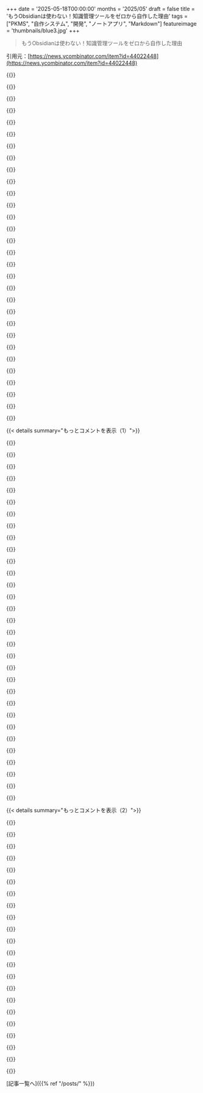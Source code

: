 +++
date = '2025-05-18T00:00:00'
months = '2025/05'
draft = false
title = 'もうObsidianは使わない！知識管理ツールをゼロから自作した理由'
tags = ["PKMS", "自作システム", "開発", "ノートアプリ", "Markdown"]
featureimage = 'thumbnails/blue3.jpg'
+++

> もうObsidianは使わない！知識管理ツールをゼロから自作した理由

引用元：[https://news.ycombinator.com/item?id=44022448](https://news.ycombinator.com/item?id=44022448)




{{<matomeQuote body="いい記事だけどObsidianヘビーユーザーとしていくつか反論させてね。20年使えるか？で選ばなかったのは逆じゃない？だって普通のMarkdownだからObsidian消えてもEmacs org modeとかVS Codeとか、マジで何にでも簡単に移行できるよ。<br>あとスマホでノート見たいのに有料ってイラっとしたって話、ちょっと変かなって。PKMS自作できるくらい詳しいのにGitリポジトリに入れてモバイルアプリと同期できるの知らなかったのかな？俺はGitea上のVPSに同期させてるけど結構スムーズだよ。<br>作者さんが楽しかったなら良かったね。俺はObsidianに満足だしプラグインのおかげで拡張も簡単だよ。" userName="vunderba" createdAt="2025/05/18 17:11:19" color="#38d3d3">}}




{{<matomeQuote body="フィードバックありがとう！Git同期は良い方法だよね。でもGithubはちょっとな…。今、自作データベースファイルとMarkdownファイルの同期方法を色々試してるところ。Vimが好きすぎてDirectusのMarkdownエディタ使うのは嫌なんだ。" userName="williamsss" createdAt="2025/05/18 17:35:26" color="">}}




{{<matomeQuote body="技術力ある作者さんがGit同期知らないの変って話だけど、ObsidianってAppleユーザーなら無料でiCloud同期も使えるよ。有料のSyncプランも月4ドルと安くなったしね。10年で1000ドルだって毎日使ってたらそれ以上の価値あるんじゃない？他のサービスより全然安いし。" userName="danieldk" createdAt="2025/05/19 05:51:29" color="">}}




{{<matomeQuote body="熱狂的なObsidianファンだけど「ただのMarkdown」ってのは完全に正しくないよ。プラグインで新しい構文とかJavaScript機能を使いまくると、それはもう独自のカスタム構文になっちゃう。Obsidianとプラグインが無料なのはマジ良いけど、データ衛生と長持ちするかって点では気をつけた方がいいよ。" userName="braden-lk" createdAt="2025/05/18 20:26:14" color="#38d3d3">}}




{{<matomeQuote body="変なのは、なぜ100％（ゼロから）やったの？Obsidianにプラグイン作るだけで良かったんじゃない？なんか極端すぎない？" userName="charlie0" createdAt="2025/05/18 19:22:44" color="">}}




{{<matomeQuote body="20年後にそのプラグイン動くかな？どうかな。" userName="williamsss" createdAt="2025/05/18 19:28:12" color="">}}




{{<matomeQuote body="そうだね、でもフォーマットはテキストのままだよ。”災害”が起きても、a）無視するか、b）それを処理するコードを自分で書く（例えばプラグインをVSCodeか何かに移植する）とかできる。独自形式よりずっと良いよ。" userName="edanm" createdAt="2025/05/18 21:06:49" color="">}}




{{<matomeQuote body="いやいや…この問題は皆が思ってるよりずっと根深いよ。まずObsidianは独自のMarkdown風味を使ってるし、ヘビーな機能の多くはプラグインに強く依存してるんだけど、これらが壊れたり消えたりしやすいんだ。Obsidianのプラグインコミュニティは活発だけど消えるのもマジ早い。Obsidian本体の変更でプラグインが使えなくなるからさらにヤバい。ここ数年でも多くの機能やプラグインがダメになったし、次の20年でどれだけ壊れるか分からないよ。他のテキストエディタに変えるだけじゃダメ、失われた機能は使えないから。データが無事なだけマシ、ってレベルだよ。だから自分で全部コントロールできるシステムをゼロから作るっていうのは、短期的には大変でも長い目で見れば全然理にかなってるんだよ。" userName="PurpleRamen" createdAt="2025/05/19 12:59:00" color="#ff5733">}}




{{<matomeQuote body="もっと簡単な方法として、私はDropboxフォルダに入れてるよ。これが作者さんにとって”最後の決定打”になったっていうのがすごく変に感じたな。でも、代わりに作るっていう経験を楽しんで学べたのは本当に良かったね！" userName="scubbo" createdAt="2025/05/18 22:37:35" color="">}}




{{<matomeQuote body="独自形式でもエクスポート機能があれば、コードを書いて処理しないといけないっていう不便さは同じだよね。" userName="eviks" createdAt="2025/05/18 21:52:24" color="">}}




{{<matomeQuote body="20年前のコードをコンパイルするのだって、めちゃくちゃ大変な「考古学的努力」が必要だよ。<br>その頃にはそれが一番の問題じゃないかな、きっと。" userName="9dev" createdAt="2025/05/18 21:30:33" color="#45d325">}}




{{<matomeQuote body="Syncthing...<br>あれでもできるよ。<br>俺の写真も同期してるしね。" userName="ErrorNoBrain" createdAt="2025/05/19 08:49:29" color="">}}




{{<matomeQuote body="え？？？<br>俺は20年前のプロジェクトを何十個も今コンパイルできるけど。" userName="aidenn0" createdAt="2025/05/19 01:47:47" color="">}}




{{<matomeQuote body="失礼だけど、それはどうかな。<br>20年前のtarballを取り出して、手を加えずに最新のディストロでコンパイルしてみたことある？" userName="adastra22" createdAt="2025/05/19 05:33:26" color="">}}




{{<matomeQuote body="いくつかの理由でその考えは違うと思うよ。<br>1. 外部サービスや定期バックアップに頼る。<br>2. エクスポート形式が独自仕様だとパースが大変かも。<br>3. 全データが含まれてないかも。<br>4. Markdownは標準でパースなしでも読めるけど、他の形式はそうじゃないかも。<br>一部機能を失うくらいなら、全てを失うよりずっといい。" userName="edanm" createdAt="2025/05/19 06:01:26" color="#45d325">}}




{{<matomeQuote body="そういえば、SyncthingのAndroidアプリってわりと最近非推奨になったんじゃなかったっけ？" userName="joseda-hg" createdAt="2025/05/19 12:57:51" color="">}}




{{<matomeQuote body="gitの何が君にとって都合悪いの？<br>サードパーティプロバイダーを使いたくないのは分かったけど、君が今データ預けてるVPSにgitリポジトリ置いて、それをクライアントデバイス間の同期調整に使ったらどう？" userName="e28eta" createdAt="2025/05/18 17:59:12" color="#ff5733">}}




{{<matomeQuote body="1. データもアプリもローカルで何も頼ってない。<br>2. パースの方が簡単かも。代替案を勝手に悪くしないで。<br>3. それは独自形式の特徴じゃないよ。<br>4. Markdownにエクスポートできるかもね。<br>逆に複雑なデータは原始形式じゃ読めないけど。HTMLもMarkdownに変換できるツールあるよ。" userName="eviks" createdAt="2025/05/19 06:42:58" color="#45d325">}}




{{<matomeQuote body="この件についてスレッドにコメントしたよ。<br>PKMSは進化していくと思うし、長期的に見てより良い選択肢だと分かれば、自己ホスト型のGitサーバーも選択肢から外さないよ。" userName="williamsss" createdAt="2025/05/18 18:32:44" color="#38d3d3">}}




{{<matomeQuote body="iCloud同期は信頼性低いし、不透明すぎて俺には無理だな。" userName="memming" createdAt="2025/05/19 06:40:22" color="">}}




{{<matomeQuote body="＞ 1．データはすでにローカルにあるし、アプリもローカルで、何もに依存してないんでしょ．．．それは必ずしも本当じゃないね．アプリによってはデータのキャッシュコピーだけローカルで、残りはクラウドって場合があるし．ローカルファイルがバイナリ形式でエクスポート機能がないと読めないこともあるし、さらに最近のバージョンだとエクスポート機能が削除されてることもあるんだよ．<br>＞ 2．プラグインの機能を全部再現するより、パースする方がはるかに簡単かもしれない．君は代替手段を勝手に悪く言ってるだけだ<br>まあ、これは使うアプリによるのは明らかだよね．<br>でも、Markdownみたいなテキスト形式が他のどんな形式よりもパースしやすいって主張は、説得力があるとは思えないな．<br>＞ 3．それはまた君が勝手に作った話で、代替の独自形式に共通の特徴じゃないだろ<br>勝手に作ったわけじゃないよ．君が話してる代替アプリによるんだ．メタデータ全部含めてフルデータをエクスポートするアプリもあれば、メタデータの一部を含まないアプリとか色々あるでしょ．<br>僕が言いたいのは、もしデータが全部コンピューター上のMarkdownファイルとして存在してるなら、すべてのデータを持ってるかどうかって疑問の余地がないってことなんだ．<br>＞ 4．Markdownにエクスポートすることもあるかもしれない．繰り返すけど、君が人為的な壁を作らない限りね<br>これもまた、特定のアプリによるね．僕はEvernoteを長いこと使ってたし、今もサブスクしてるよ．ちょっと確認したら、”enex”っていう形式か、単一のhtmlページか、pdfにエクスポートできるみたいだ．それは素晴らしいね！そして、これを他のアプリで使えなくなる可能性はほぼゼロだ．だって、みんなEvernoteからのインポートに対応しようとしてるからね．<br>これはEvernoteから得られる追加機能と、手元にある”エクスポート”ファイルのシンプルさのトレードオフだね．Obsidianでは、別個のエクスポートはない．ファイルはシンプルに読めるMarkdownで保存されてる．でも、機能は少ない．<br>トレードオフなんだよ．どっちが優れてるとは言ってない．でも、トレードオフがないふりをするのは、単に間違ってる．<br>＞ でも逆もできるわけで、例えば、セル内書式設定がある大きなテーブルみたいな些細じゃないものは、君の原始的なプレーンテキストベースの独自形式では読めないだろうし、読めないExcel xmlやそのバイナリ形式よりずっとひどいだろうね．でもそれははるかに好ましいエクスポート形式だろうね．なぜなら、君がObsidianプラグインが理解するために使う新しいスプレッドシートパーサーを開発することはないだろうからだ<br>そうだね．スプレッドシートが必要なことはObsidianではやらないだろうね．単にExcelを使うよ．そっちの方が億万倍優れてるから．<br>僕は適切なツールを適切な仕事に使うことに反対じゃないし、一般的な独自形式にも反対じゃないよ．" userName="edanm" createdAt="2025/05/19 08:34:30" color="#785bff">}}




{{<matomeQuote body="Gitは分散型だよ．ラップトップとスマホ間で直接同期できるし、第三者のサーバーは必要ないんだ．" userName="JonChesterfield" createdAt="2025/05/18 18:12:51" color="">}}




{{<matomeQuote body="1．フォーマットに関する議論以来、それは本当だね．オープンなフォーマットのストレージもクラウドに限定できるよ．<br>＞そして、特定のアプリの新しいリリースではエクスポート機能が削除されます．<br>それなら、エクスポート機能が無傷の古いリリースを使えばいいだけだよ．”Obsidianはすべてのローカルファイルを削除/暗号化してクラウドコピーだけを残し、エクスポート機能なしで課金を開始するアプリをリリースできる”みたいなことも勝手に作り話できるだろ．<br>＞でも、Markdownのようなテキスト形式が他のほとんどの形式よりもパースしやすいと、説得力を持って主張できるとは思えません．<br>これはMarkdownじゃなくて、Markdown＋数十の拡張機能だろ．だから、数十の形式に対してカスタムパーサーを書くよりも、それらの拡張機能を必要としない、もっと凝った形式の既存のパーサーを使う方がはるかに難しいと主張するのはとても簡単だよ．<br>＞ファイルは読みやすいMarkdownで保存されています<br>保存されてないよ．使ってる拡張機能によって未定義の形式で保存されてるんだ．その一部がMarkdown（リッチな書式設定されたドキュメントの非原始的なケースでは、読みやすい形式じゃない）だよ．<br>＞別個のエクスポートはありません<br>それは利点じゃない！それは、あなたがObsidianのエコシステムから抜け出せないってことだ．なぜなら、他のアプリで使えるような明確に定義された形式がないから！だから、（実質的には）Evernoteよりもさらに悪い．だって、Evernoteはすでに広くサポートされてるけど、理論的には同じことだ．<br>＞でも、トレードオフがないふりをするのは、単に間違っています．<br>それでも、君はそれを見つけられなかったね．結局、すべては”特定のアプリによる”んだ！まあ、アプリ同士を比較するのはいいけど、一般的な議論は、エコシステムが死んだ場合にデータ損失の可能性がある（または変換に多大な労力がかかる可能性がある）テキストベースの独自形式と、テキストベースの形式にエクスポートできる汎用的な独自形式．．．同じリスクを伴うものについてだったんだよ！" userName="eviks" createdAt="2025/05/19 12:19:55" color="#ff5c5c">}}




{{<matomeQuote body="でも、望めば完全にコントロールできるんだよ．プラグインを変更したり自分で作ったりするのを止めるものは何もない．<br>プラグインはローカルディレクトリにあるからね．改造するのはとても簡単だよ．" userName="SamPatt" createdAt="2025/05/19 13:24:05" color="">}}




{{<matomeQuote body="率直に興味があるんだけど、多くの重い機能がそれらに依存しているって言う時、例えばどんなプラグインのことを言ってるの？<br>dataviewプラグインは例として考えられるけど（僕は個人的には使ってないけど）、他のほとんどのプラグインは、手動でもかなり簡単にできることをより便利な方法でできるようにするだけに見えるんだよね．（例えばTemplatesとか）．" userName="matkv" createdAt="2025/05/19 14:11:16" color="">}}




{{<matomeQuote body="シェルスクリプトは、プラグイン、ファイル同期、マルチプラットフォーム対応、そして多くの動く部品を持つMarkdown編集アプリとは全く違うものだよ．そして、20年前のシェルスクリプトでさえ、かなりひどい結果になるだろうね．<br>2005年で最も一般的なプロセッサーが何だったか覚えてる？Pentium 4か、Celeronだったかもしれないね．64ビットオペレーティングシステムが出始めた頃だ．例えば、2005年のOpenSSLのバージョンを現代のハードウェアでコンパイルさせるのを見てみたいものだよ．．．" userName="9dev" createdAt="2025/05/21 20:32:05" color="#785bff">}}




{{<matomeQuote body="何に同意してないのかよくわからないな．<br>＞これはMarkdownじゃなくて、Markdown + 数十の拡張機能です．<br>そうだね、もし君のObsidianの使い方がそれぞれが独自の形式を使う数十の拡張機能を含んでいるなら、多くの点でEvernoteをただ使うのと似てるよ．<br>もし君が主にプレーンなMarkdownで、ほんの一握りのカスタム形式しか使ってないなら、それでもまだ簡単だ．<br>もし今日、今すぐにObsidianが動かなくなったとしても、文字通りVSCodeでObsidianのフォルダを開いて、Obsidianでやってることの90%はまだできるだろうね．<br>もし今日、今すぐにEvernoteが動かなくなったとしたら、動くバージョンを見つけて、ファイルをエクスポートして、Markdownか何かに変換したりするのにいくらか努力が必要になるだろうね．<br>Obsidianの外で使う方が独自のものよりも労力がかかるって、どうして主張できるのかがただわからないんだ．" userName="edanm" createdAt="2025/05/19 12:32:30" color="#ff5c5c">}}




{{<matomeQuote body="≫ Since my PKMS is hosted online... {Screenshot of a login form}<br>自分のPKMSをオンラインでホストしてデバイス間で同期するなら、セキュリティは何層にもするべきだね。<br>自作ホストする人におすすめの最大のライフハックは、自宅ネットワークにVPNを立てて、家庭外にはサービスを公開しないことだよ。これやる前はアプリのセキュリティが常に心配だったけど、今はシンプルなサービスなら認証すら設定しないことも多い。だって、そこにアクセスされるようなら、他にもっと深刻な問題があるってことだから。" userName="lolinder" createdAt="2025/05/18 17:23:03" color="#45d325">}}




{{<matomeQuote body="もっと良いのはTailscaleだね。設定が段違いに簡単で、すごく安定してる（ファイアウォール越えもOK）。可能な時は直接（暗号化された）接続を使うよ。数クリックで全部設定できるんだ。IoT VLAN公開とか、全トラフィックを家にトンネルする出口ノード設定とかマジで楽。特定のデバイスを友達と共有するのも超便利だよ。特に見られたくないメモアプリとか、特定のユーザー/デバイスにTailscale側でアクセス制限できるから、アプリに認証つける手間が省けるんだ。IPでユーザー/デバイスを調べて認証にする方法もあるらしい。もしTailscaleを信頼しないなら、自分でHeadscaleサーバーをホストすればいいだけだよ。" userName="miki123211" createdAt="2025/05/18 23:00:40" color="#38d3d3">}}




{{<matomeQuote body="デメリットは、2週間の休み中にもし自宅ネットワークやサーバーが止まっちゃったら、家に帰るまでどうにもならないってことだね。オンラインホストなら、99.99%の高い稼働率で、どんな時でもSSHアクセスできるから安心だよ。" userName="rafram" createdAt="2025/05/18 18:27:48" color="">}}




{{< details summary="もっとコメントを表示（1）">}}

{{<matomeQuote body="マジそれな。Wireguardをスマホとか全部に入れてて、自分のWi-Fiじゃないのに繋がったら勝手に起動するようにしてるんだ。だからどこにいても自宅LANにいるみたいだよ。超スムーズに完璧に動く。俺も色んなサービスを自分でホストしてるけど、Wireguardとかないとリモートアクセスなんて無理ゲーだね。" userName="caconym_" createdAt="2025/05/18 19:04:57" color="#ff5c5c">}}




{{<matomeQuote body="Tailscaleって、普通のWireguardトンネルと比べて何がもっと安全で、信頼できるの？<br>Tailscaleの複雑さとか機能は、ノードが200とか、せめて20とかあるなら分かるけど、3〜5ノードならオーバースペックな気がするんだ。余計な依存が増えて、一番アクセスしたい時に自分のノードから閉め出されるんじゃないかって心配だよ。" userName="nine_k" createdAt="2025/05/19 02:16:09" color="">}}




{{<matomeQuote body="自分のWi-Fiじゃないネットワークに繋がった時に、Wireguardが自動で起動するように、どうやって設定したの？<br>それが俺には分からない唯一の部分なんだよね。" userName="Arch-TK" createdAt="2025/05/18 20:34:17" color="">}}




{{<matomeQuote body="NAT越えと、鍵管理がいらないってとこかな。Tailscaleにどんな余計な依存関係があるの？" userName="pcpuser" createdAt="2025/05/19 02:22:25" color="">}}




{{<matomeQuote body="あるいは、特定の会社に依存するのが嫌だって人は、Headscaleを自分で立てるのも結構簡単で早いよ。俺は今、これ使っていくつかの都市でデバイスを同期してるんだ。" userName="rtrgrd" createdAt="2025/05/19 00:10:05" color="">}}




{{<matomeQuote body="これらの方法って組み合わせられるんだよ。VPSの上でVPN経由で動かせばいいんじゃない？" userName="Zambyte" createdAt="2025/05/18 18:58:35" color="">}}




{{<matomeQuote body="キミの”ライフハック”は良いアドバイスじゃないよ。perimeter based securityが機能しない理由はよく説明されてるし。変なのは、正しい場所から始めたことだね、”各アプリのセキュリティ懸念に常に気を配る”ってとこは。残念ながら面倒で時間かかるけど、それがデータをプライベートに保つ正しいやり方。もし面倒すぎんなら、他人に金払ってやってもらう価値があるってこと。もし世界を救うためにハッキングする必要があるとしたら、キミのセキュリティアプローチを使ってる奴が一番の望みだね。" userName="old-gregg" createdAt="2025/05/18 21:29:19" color="">}}




{{<matomeQuote body="じゃあ、zero-trustとかに関する過去10年のセキュリティ学習を全部忘れちゃったってこと？" userName="SahAssar" createdAt="2025/05/18 19:00:16" color="">}}




{{<matomeQuote body="そうね、Tailscaleのサーバーに依存してる点が一つ。NATを回避できてるのはTailscaleがそれを処理するサーバーを動かしてるからだし、鍵管理を避けてるのは彼らがキミの鍵を管理して独自の認証レイヤーを重ねてるから。" userName="akerl_" createdAt="2025/05/19 04:29:06" color="#38d3d3">}}




{{<matomeQuote body="＞もしTailscaleがネットワークの制御を握るのが嫌なら<br>Tailscale侵害の可能性に関して、ベータ版のtailnet lock機能があるよ。<br>tailnet lockを使えば、tailnetにノードを追加する際に信頼されたノードによって署名されているか検証できるんだ。tailnet lockが有効なら、たとえTailscaleのインフラが悪意を持つかハッキングされても、攻撃者はキミのtailnetでトラフィックを送受信できない。［1］<br>https://tailscale.com/kb/1226/tailnet-lock" userName="dankebitte" createdAt="2025/05/19 00:07:16" color="#ff5733">}}




{{<matomeQuote body="sshを非標準ポートで公開し、root無効で、鍵ベース認証を使うのはかなり異論ないはず。<br>security through obscurity（非標準ポート、root無効）はどっちもちょっと馬鹿げてるけど、まあいいじゃないか。<br>とはいえ、Tailscaleみたいに素晴らしいサービスがあれば、ネットワークから締め出されることはまずないね。Tailscaleは”ただ動く”のが本当にすごい。" userName="jauntywundrkind" createdAt="2025/05/18 18:32:38" color="">}}




{{<matomeQuote body="私って心配性になるべき？Tailscaleを使ったことないんだけど、サードパーティにネットワークへのアクセス管理を任せるって考えはゾッとするんだ。でも正直、どうなんだろ、馬鹿げてるのかな？正直、Tailscale™が（意図的かそうでないかに関わらず）私を困らせるより、自分でHeadscaleサーバーを立ててヘマする可能性の方が低いってことはないのかな？" userName="krick" createdAt="2025/05/19 02:14:10" color="">}}




{{<matomeQuote body="Wireguardとは一緒に使ってないけど、ZerotierはAndroidで全然うまく動くよ。" userName="viraptor" createdAt="2025/05/18 19:58:24" color="">}}




{{<matomeQuote body="でも、もし自宅のhypervisorがダウンしたらどうなるの？" userName="bloqs" createdAt="2025/05/19 00:08:07" color="">}}




{{<matomeQuote body="Apple platformでのTailscaleアプリだと、それはVPN On Demandって呼ばれてるよ。ここに設定方法がある。<br>https://tailscale.com/kb/1291/ios-vpn-on-demand" userName="runjake" createdAt="2025/05/18 21:17:26" color="#45d325">}}




{{<matomeQuote body="完璧じゃないけど、稼働時間伸ばすために工夫したこといくつかあるよ。<br>＊ UPSの上に機器置いて停電とかブレーカー落ちても大丈夫にした<br>＊ Dynamic DNSでcron使って1日4回IP変わっても追従するようにした<br>＊ たまに全部再起動して、起動時の設定とかミスってないか確認してる、とか。" userName="accrual" createdAt="2025/05/18 19:25:42" color="#785bff">}}




{{<matomeQuote body="分かりやすい説明の例、教えてくれる？" userName="gugagore" createdAt="2025/05/18 21:38:25" color="">}}




{{<matomeQuote body="Tailscaleもできるよ！" userName="Jarwain" createdAt="2025/05/18 20:10:03" color="">}}




{{<matomeQuote body="Tailscaleはクライアントのソースコード全部公開してるから、データとか鍵が暗号化されずにサーバー経由しないか、自分で確認できるよ。https：／／github.com／tailscale／tailscale<br>Wireguardを立てる意味もあると思うけど（無料枠超えたいとか、Tailscaleサーバーが不安定とか）、Tailscaleで”怖いお化けがデータ見るぞ”って言う人は、技術的に無知か、ただの心配性だよ。" userName="simplesocieties" createdAt="2025/05/19 04:13:08" color="#ff33a1">}}




{{<matomeQuote body="Tailscaleで家のサーバーのVPN IPにDNSレコード設定できるよ。これ、Tailscaleだとかなり固定されてるみたい。あと家のサーバーにリバースプロキシ置けば、app1.my-domiain.comみたいに、VPN繋いでるときだけ使えるようになる。<br>欠点は、家でもVPN繋がないとダメなのと、今SSL設定してないからブラウザが警告出すこと。2つ目は直せるけど、1つ目は解決策あるかな。" userName="chris12321" createdAt="2025/05/18 20:51:30" color="#ff5c5c">}}




{{<matomeQuote body="いやいや、違うよ。『VPN over a VPS』って言ったと思ったかもだけど、それはただのVPNと同じで、今回の解決策を組み合わせる話じゃないんだ。" userName="Zambyte" createdAt="2025/05/19 01:05:38" color="">}}




{{<matomeQuote body="”ゼロトラスト”製品売ってるベンダー見てみなよ。どれもホワイトペーパー出してて、a）境界防御は”死んだ”とか、b）うちのゼロトラストこそ唯一無二の本物でデータ保護できる唯一の方法だって言ってる。<br>例外なくメアド入れないとホワイトペーパー見れないから、営業が”うちのゼロトラストを信用する重要性”をしっかり理解させてくる。他のとこは信用しちゃダメだって。<br>冗談じゃないよ−ちょっともね。" userName="marcusb" createdAt="2025/05/18 22:54:09" color="">}}




{{<matomeQuote body="価格ページ見ると、これ”enterprise”プランだけみたいだよ。" userName="ra" createdAt="2025/05/19 01:01:32" color="">}}




{{<matomeQuote body="Tailscaleでどうやって自分を認証するの？" userName="nine_k" createdAt="2025/05/19 04:11:12" color="">}}




{{<matomeQuote body="たぶん言いたかったのは、オンラインとか自宅サーバーだったら、VPN経由でしか全サービスにアクセスできないようにするってことだと思う。Wireguardは比較的簡単に設定できるし、全サービスをWireguard経由でしか使えないようにできる。<br>SSHがバックドア仕掛けられそうになって以来、うちのサーバーで”公開”してるのはWireguardだけ。UDPベースだから動いてるか分かりにくいし。SSHもWireguard経由でやってるよ。" userName="vhanda" createdAt="2025/05/18 18:36:33" color="#ff5c5c">}}




{{<matomeQuote body="なんかこれDirectusの宣伝みたいじゃない？Obsidianの代わりに使ってるやつね。サイト行ったら”Start For Free”とかあって、料金ページ見ても”Lets chat”しかなくて、明確な料金体系がなくて微妙。これオープンソースって言ってるけど、説明見ると”SQLデータベースのコンテンツ管理用”って感じで、個人のノートシステムには合わないんじゃない？彼が記事で言ってる使い方にはフィットしない気がするな。" userName="ThinkBeat" createdAt="2025/05/18 22:46:11" color="#ff5c5c">}}




{{<matomeQuote body="だよね、データをデータベースに保存したいんなら、信頼できて昔からあるFOSSのJoplinに戻るだけだわ。" userName="KetoManx64" createdAt="2025/05/19 02:53:31" color="">}}




{{<matomeQuote body="価格ページの情報だよ。Open Licenseってのがあってね、あなたやあなたの組織の年間総収入が＄5M未満なら、Directusのセルフホスティングは無料だよ。これ、本番環境とか商用プロジェクトでもOKらしい。つまり、個人利用なら基本無料ってことだね。" userName="ryanwhitney" createdAt="2025/05/19 02:29:46" color="#ff5733">}}




{{<matomeQuote body="公平に見て、Directusが20年後も使えるか、Obsidianと同じ基準で評価する必要があると思うよ。" userName="smarx007" createdAt="2025/05/19 06:47:13" color="#ff33a1">}}




{{<matomeQuote body="BSLとその収益の上限は、オープンソースじゃなくてshared-sourceだよ。" userName="nyanpasu64" createdAt="2025/05/19 08:37:31" color="">}}

{{</details>}}




{{< details summary="もっとコメントを表示（2）">}}

{{<matomeQuote body="＞ Obsidianは長い間個人的には良いツールだったんだ。でも外出先でスマホからノートにアクセスしたい時、この機能が有料だと知ってガッカリしたんだよね。<br>俺はSyncthing [0] を使ってデバイス間でvaultを同期してるよ。PCで常に動かしておいて、スマホで開くと変更をフェッチする感じ。Obsidian純正みたいにスムーズじゃないけど、Gitより楽だしファイルがリモートサーバーに残らないのが良いね。<br>[0]: https://syncthing.net" userName="mutoyoru" createdAt="2025/05/18 17:51:33" color="#785bff">}}




{{<matomeQuote body="俺もObsidian結構使ってるよ。Syncthing Forkとか、AndroidでGoogle DriveとDriveSyncで同期してるけど上手くいってるよ。他のクラウドも使えるみたい。色々な同期ツールの比較をブログに書いたから参考にしてみてね：https://bryanhogan.com/blog/how-to-sync-obsidian" userName="bryanhogan" createdAt="2025/05/18 21:43:33" color="#ff5c5c">}}




{{<matomeQuote body="SyncThingには同期の落とし穴がいくつかあってね。編集して移動するとファイルが再出現したり、競合してないのに”sync-conflict”ファイルができたり。履歴が見れないのもちょっとって感じ。今日なんか同期フォルダ全部使えなくなって再追加するハメになったよ：https://github.com/Catfriend1/syncthing-android/issues/1430<br>でも、全体的には4台でちゃんと動いてるから、まあまあかな。" userName="remram" createdAt="2025/05/19 17:46:36" color="#ff33a1">}}




{{<matomeQuote body="これやってるけど、俺は常に動いてるRaspberry Piも使ってるんだ。だからノートPCとスマホが直接同期できなくてもバッチリなんだよね。SyncTrainっていうiOSアプリがちょうどいいタイミングで出てくれたよ。" userName="mk12" createdAt="2025/05/18 19:52:07" color="#ff5c5c">}}




{{<matomeQuote body="Obsidianのノート同期は月に4ドルだよ、気になる人のためにね。" userName="trwhite" createdAt="2025/05/18 18:09:10" color="">}}




{{<matomeQuote body="これ初めて知ったわ。最近変わったのかもね、俺は契約してからずっとそれ以上払ってるし。アカウント見てみたら、10ドル請求されてたけど、どうやら自動的にストレージが多い”Plus”プランに移されてたみたい。だから別に文句はないんだ。それか4ドルプランが新しいのか。4ドルはストレージ1GBだけなんだ。もしノートに画像とか使うなら、50GBの10ドルをおすすめするよ。" userName="galleywest200" createdAt="2025/05/18 18:20:12" color="#45d325">}}




{{<matomeQuote body="4ドルのプランは2024年3月20日に始まったんだよ。" userName="kepano" createdAt="2025/05/18 18:42:06" color="">}}




{{<matomeQuote body="いい値段だけど、Nextcloudとか似たようなの動かしたりお金払ってたりするなら、それでも無駄に感じるかもね。" userName="harvey9" createdAt="2025/05/18 18:15:42" color="">}}




{{<matomeQuote body="プラグインを使えば、他の方法で無料で同期できるんだよ。筆者がこれに気づかないか、触れてないのが分からないな。俺はRemotely SaveをWebDAVで何年も問題なく使ってるよ。それにノートは全部ただのMarkdownファイルだし。もしObsidianのソフトがなくなっても、ノートは全部手元に残るんだ。誰かが自分のソフトを作るために時間を費やしたいのはいいけど、この記事で挙げられてる理由は何一つ意味をなさないね。" userName="nsteel" createdAt="2025/05/18 18:52:56" color="#38d3d3">}}




{{<matomeQuote body="俺にとっては、”とにかく使える”って感じと、プロジェクトを安くサポートできる便利な方法っていうのが決め手だった。お金払ってる限り、俺はお客さんであって、商品じゃないって思えるしね。サードパーティのやつ、iCloudとかDropboxとか色々試したけど、どれも同期できてないノートのせいでデータ失くしたり、手動で直したりしなきゃいけなかったんだ。毎日 literally 使うツールとして、月に4ドルでゼロ問題っていうのは、その価値十分にあったよ。" userName="theshrike79" createdAt="2025/05/19 06:08:10" color="#ff33a1">}}




{{<matomeQuote body="素晴らしいソフトをサポートするのは無駄じゃないよ。" userName="BiteCode_dev" createdAt="2025/05/18 21:03:22" color="">}}




{{<matomeQuote body="あんたのコメント、すごく不誠実だと思うよ。それがまたサブスクだからっていうだけじゃなくてね。あのプランは、もし複数のVaultを使ってるならダメなんだ。そしてObsidian使ってるなら、たぶん複数のVaultを持ってるだろうしね。" userName="bryanhogan" createdAt="2025/05/18 21:40:21" color="">}}




{{<matomeQuote body="なんで誰もが複数のVaultを使いたがるんだ？俺は単にフォルダを分けて使ってるよ。思いつく唯一の理由は、承認されてないサービスを使っちゃいけない職場でObsidianを使う場合ぐらいかな。" userName="TheFreim" createdAt="2025/05/18 22:03:45" color="">}}




{{<matomeQuote body="俺はObsidianをサブのメモアプリとして使ってるよ。ゲームごとにVaultを分けてるんだ。例えばXenobladeの技の組み合わせのページと、Hyruleで装備強化に必要ないろんなアイテムの詳細ページを同じVaultでリンクさせるとごちゃごちゃするからね。" userName="adiabatty" createdAt="2025/05/22 01:27:59" color="#45d325">}}




{{<matomeQuote body="俺だけかもだけど、俺は3つ持ってるよ。Personal、Work、Shared。でも仕事用は仕事のPCに置いとく必要があるから、同期してるのはPersonalとSharedだけだよ。" userName="Xss3" createdAt="2025/05/18 22:40:23" color="">}}




{{<matomeQuote body="時間とお金のトレードオフだよね。個人的には、この2年くらいVault一つで使ってたけど、その間の同期にかかる月4ドルは全然OKだったよ。今はVault10個で月8ドルになったけど（最近2個目を追加したばっか）、トイレットペーパー代より安いこと考えたら、まだ全然大したことない額だよ。" userName="trwhite" createdAt="2025/05/18 21:52:22" color="">}}




{{<matomeQuote body="AppleがiCloudのディレクトリを常にダウンロードできるようになったおかげで、これで解決したよ。" userName="charkubi" createdAt="2025/05/18 21:29:26" color="">}}




{{<matomeQuote body="そうそう。俺はObsidianのVaultにiCloud使ってるよ。常にダウンロードするように設定してある。問題起きたことないし、別に新しい費用もかかってないよ（Photo LibraryでiCloudにお金払ってる以外はね）。" userName="al_borland" createdAt="2025/05/18 21:53:03" color="#45d325">}}




{{<matomeQuote body="iCloud＆Windowsの注意点ってまだ当てはまる？このリンク見て。<br>https：//help.obsidian.md/sync-notes" userName="avtar" createdAt="2025/05/18 23:45:22" color="#ff5c5c">}}




{{<matomeQuote body="syncthingに切り替えようと思ってるんだよね。今はLinuxでgoogle driveの同期にinsync使ってて、これがほぼ即時でずっと同期してくれる。あるPCで編集して、ラップトップ取る頃には同期済みって感じ。ただ、もうgoogle drive使いたくないんだよね。" userName="MSFT_Edging" createdAt="2025/05/18 18:07:34" color="#785bff">}}




{{<matomeQuote body="Syncthingはマジ救世主だよ、めっちゃ使えるツール！Obsidianには同期用のコミュニティプラグインもいくつかあるよ。俺はWebDAV経由のRemotely Saveを使ってる。" userName="Saris" createdAt="2025/05/18 18:32:22" color="#38d3d3">}}

{{</details>}}



[記事一覧へ]({{% ref "/posts/" %}})
